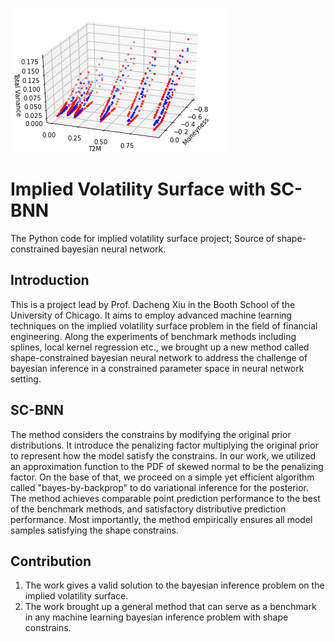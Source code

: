 ![](/pic/ivs.png)

# Implied Volatility Surface with SC-BNN

The Python code for implied volatility surface project; Source of shape-constrained bayesian neural network.

## Introduction
This is a project lead by Prof. Dacheng Xiu in the Booth School of the University of Chicago. It aims to employ advanced machine learning techniques on the implied volatility surface problem in the field of financial engineering. Along the experiments of benchmark methods including splines, local kernel regression etc., we brought up a new method called shape-constrained bayesian neural network to address the challenge of bayesian inference in a constrained parameter space in neural network setting. 

## SC-BNN
The method considers the constrains by modifying the original prior distributions. It introduce the penalizing factor multiplying the original prior to represent how the model satisfy the constrains. In our work, we utilized an approximation function to the PDF of skewed normal to be the penalizing factor. On the base of that, we proceed on a simple yet efficient algorithm called "bayes-by-backprop" to do variational inference for the posterior. The method achieves comparable point prediction performance to the best of the benchmark methods, and satisfactory distributive prediction performance. Most importantly, the method empirically ensures all model samples satisfying the shape constrains.

## Contribution
1) The work gives a valid solution to the bayesian inference problem on the implied volatility surface.
2) The work brought up a general method that can serve as a benchmark in any machine learning bayesian inference problem with shape constrains.

